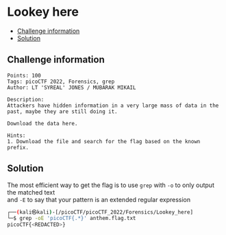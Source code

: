 # Lookey here

- [Challenge information](Lookey_here.md#challenge-information)
- [Solution](Lookey_here.md#solution)

## Challenge information
```
Points: 100
Tags: picoCTF 2022, Forensics, grep
Author: LT 'SYREAL' JONES / MUBARAK MIKAIL

Description:
Attackers have hidden information in a very large mass of data in the past, maybe they are still doing it.

Download the data here.

Hints:
1. Download the file and search for the flag based on the known prefix.
```

## Solution

The most efficient way to get the flag is to use `grep` with `-o` to only output the matched text  
and `-E` to say that your pattern is an extended regular expression
```bash
┌──(kali㉿kali)-[/picoCTF/picoCTF_2022/Forensics/Lookey_here]
└─$ grep -oE 'picoCTF{.*}' anthem.flag.txt
picoCTF{<REDACTED>}
```
